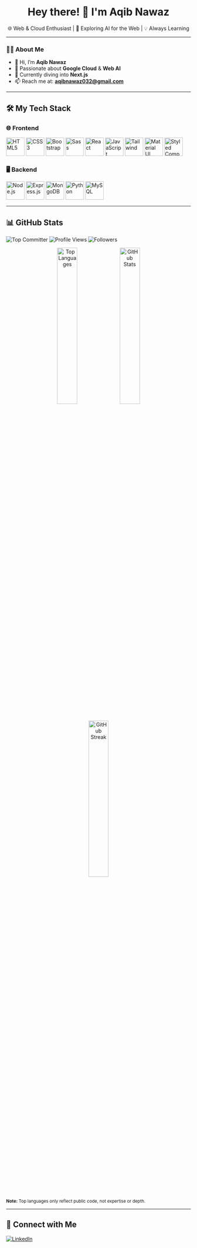 <h1 align="center">Hey there! 👋 I'm Aqib Nawaz</h1>

<p align="center">
  🌐 Web & Cloud Enthusiast | 🔭 Exploring AI for the Web | 💡 Always Learning
</p>

---

### 👨‍💻 About Me
- 👋 Hi, I’m **Aqib Nawaz**
- 👀 Passionate about **Google Cloud** & **Web AI**
- 🌱 Currently diving into **Next.js**
- 📫 Reach me at: **aqibnawaz032@gmail.com**

---

## 🛠️ My Tech Stack

### 🌐 Frontend
<p align="start">
  <img src="https://profilinator.rishav.dev/skills-assets/html5-original-wordmark.svg" height="50" alt="HTML5"/>
  <img src="https://profilinator.rishav.dev/skills-assets/css3-original-wordmark.svg" height="50" alt="CSS3"/>
  <img src="https://profilinator.rishav.dev/skills-assets/bootstrap-plain.svg" height="50" alt="Bootstrap"/>
  <img src="https://profilinator.rishav.dev/skills-assets/sass-original.svg" height="50" alt="Sass"/>
  <img src="https://profilinator.rishav.dev/skills-assets/react-original-wordmark.svg" height="50" alt="React"/>
  <img src="https://profilinator.rishav.dev/skills-assets/javascript-original.svg" height="50" alt="JavaScript"/>
  <img src="https://profilinator.rishav.dev/skills-assets/tailwindcss.svg" height="50" alt="Tailwind"/>
  <img src="https://profilinator.rishav.dev/skills-assets/mui.png" height="50" alt="Material UI"/>
  <img src="https://profilinator.rishav.dev/skills-assets/styled-components.png" height="50" alt="Styled Components"/>
</p>

### 🖥️ Backend
<p align="start">
  <img src="https://profilinator.rishav.dev/skills-assets/nodejs-original-wordmark.svg" height="50" alt="Node.js"/>
  <img src="https://profilinator.rishav.dev/skills-assets/express-original-wordmark.svg" height="50" alt="Express.js"/>
  <img src="https://profilinator.rishav.dev/skills-assets/mongodb-original-wordmark.svg" height="50" alt="MongoDB"/>
  <img src="https://profilinator.rishav.dev/skills-assets/python-original.svg" height="50" alt="Python"/>
  <img src="https://profilinator.rishav.dev/skills-assets/mysql-original-wordmark.svg" height="50" alt="MySQL"/>
</p>

---

## 📊 GitHub Stats

<p align="start">
  <img src="https://user-badge.committers.top/pakistan/aqibnawazdev.svg" alt="Top Committer"/>
  <img src="https://komarev.com/ghpvc/?username=aqibnawazdev" alt="Profile Views"/>
  <img src="https://img.shields.io/github/followers/aqibnawazdev?label=Followers&style=social" alt="Followers"/>
</p>

<p align="center">
  <img src="https://github-readme-stats.vercel.app/api/top-langs/?username=aqibnawazdev&langs_count=8&layout=compact&theme=react&hide_border=true&bg_color=0D1117" alt="Top Languages" width="33%"/>
  <img src="https://github-readme-stats.vercel.app/api?username=aqibnawazdev&show_icons=true&count_private=true&theme=react&hide_border=true&bg_color=0D1117" alt="GitHub Stats" width="33%"/>
  <img src="https://github-readme-streak-stats.herokuapp.com/?user=aqibnawazdev&theme=black-ice&hide_border=true&stroke=0000&background=060A0CD0" alt="GitHub Streak" width="33%"/>
</p>

<sub><b>Note:</b> Top languages only reflect public code, not expertise or depth.</sub>

---

## 🤝 Connect with Me

<p align="left">
  <a href="https://www.linkedin.com/in/aqibnawaz/"><img src="https://img.icons8.com/fluent/48/000000/linkedin.png" alt="LinkedIn"/></a>
</p>
